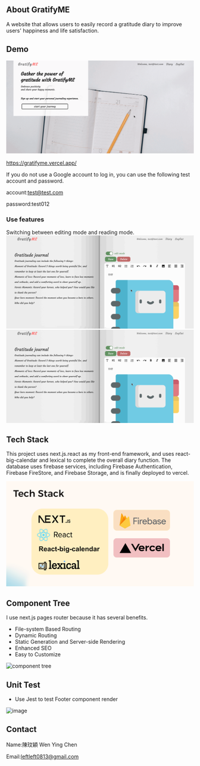 ## About GratifyME

A website that allows users to easily record a gratitude diary to improve users' happiness and life satisfaction.

## Demo

![website](./public/images/all%20pages.gif)

https://gratifyme.vercel.app/

If you do not use a Google account to log in, you can use the following test account and password.

account:test@test.com

password:test012

### Use features

Switching between editing mode and reading mode.
![diarypage](./public/images/diary.gif)
![switch mode](./public/images/switch%20mode.gif)

## Tech Stack

This project uses next.js.react as my front-end framework, and uses react-big-calendar and lexical to complete the overall diary function. The database uses firebase services, including Firebase Authentication, Firebase FireStore, and Firebase Storage, and is finally deployed to vercel.

![tech stack.png](./public/images/tech%20stack.png)

## Component Tree

I use next.js pages router because it has several benefits.

- File-system Based Routing
- Dynamic Routing
- Static Generation and Server-side Rendering
- Enhanced SEO
- Easy to Customize

![component tree](https://github.com/ismeleft/gratifyme/assets/76611330/0cd6af13-5778-4506-9b05-9f7a9e73028f)



## Unit Test
- Use Jest to test Footer component render

![image](https://github.com/ismeleft/gratifyme/assets/76611330/62b79aae-c106-4323-8f1e-eaa3b0af1ea3)


## Contact

Name:陳玟穎 Wen Ying Chen

Email:leftleft0813@gmail.com
